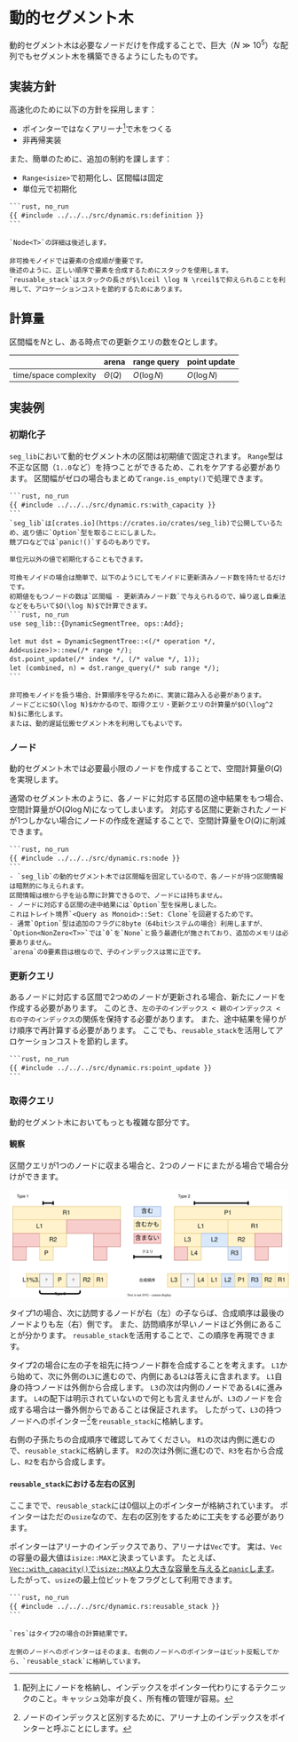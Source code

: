 # 動的セグメント木

動的セグメント木は必要なノードだけを作成することで、巨大（$N \gg 10^5$）な配列でもセグメント木を構築できるようにしたものです。

## 実装方針

高速化のために以下の方針を採用します：

- ポインターではなくアリーナ[^arena]で木をつくる
- 非再帰実装

また、簡単のために、追加の制約を課します：

- `Range<isize>`で初期化し、区間幅は固定
- 単位元で初期化

~~~admonish example title="実装例（動的セグメント木）"
```rust, no_run
{{ #include ../../../src/dynamic.rs:definition }}
```

`Node<T>`の詳細は後述します。

非可換モノイドでは要素の合成順が重要です。
後述のように、正しい順序で要素を合成するためにスタックを使用します。
`reusable_stack`はスタックの長さが$\lceil \log N \rceil$で抑えられることを利用して、アロケーションコストを節約するためにあります。
~~~

## 計算量

区間幅を$N$とし、ある時点での更新クエリの数を$Q$とします。

|                       | arena        | range query | point update |
| --------------------- | ------------ | ----------- | ------------ |
| time/space complexity | $\Theta (Q)$ | $O(\log N)$ | $O(\log N)$  |

## 実装例

### 初期化子

`seg_lib`において動的セグメント木の区間は初期値で固定されます。
`Range`型は不正な区間（`1..0`など）を持つことができるため、これをケアする必要があります。
区間幅がゼロの場合もまとめて`range.is_empty()`で処理できます。

~~~admonish example title="実装例（初期化子）"
```rust, no_run
{{ #include ../../../src/dynamic.rs:with_capacity }}
```
`seg_lib`は[crates.io](https://crates.io/crates/seg_lib)で公開しているため、返り値に`Option`型を取ることにしました。
競プロなどでは`panic!()`するのもありです。
~~~

~~~admonish tip
単位元以外の値で初期化することもできます。

可換モノイドの場合は簡単で、以下のようにしてモノイドに更新済みノード数を持たせるだけです。
初期値をもつノードの数は`区間幅 - 更新済みノード数`で与えられるので、繰り返し自乗法などをもちいて$O(\log N)$で計算できます。
```rust, no_run
use seg_lib::{DynamicSegmentTree, ops::Add};

let mut dst = DynamicSegmentTree::<(/* operation */, Add<usize>)>::new(/* range */);
dst.point_update(/* index */, (/* value */, 1));
let (combined, n) = dst.range_query(/* sub range */);
```

非可換モノイドを扱う場合、計算順序を守るために、実装に踏み入る必要があります。
ノードごとに$O(\log N)$かかるので、取得クエリ・更新クエリの計算量が$O(\log^2 N)$に悪化します。
または、動的遅延伝搬セグメント木を利用してもよいです。
~~~

### ノード

動的セグメント木では必要最小限のノードを作成することで、空間計算量$\Theta(Q)$を実現します。

通常のセグメント木のように、各ノードに対応する区間の途中結果をもつ場合、空間計算量が$O(Q \log N)$になってしまいます。
対応する区間に更新されたノードが1つしかない場合にノードの作成を遅延することで、空間計算量を$O(Q)$に削減できます。

~~~admonish example title="実装例（初期化子）"
```rust, no_run
{{ #include ../../../src/dynamic.rs:node }}
```
- `seg_lib`の動的セグメント木では区間幅を固定しているので、各ノードが持つ区間情報は暗黙的に与えられます。
区間情報は根から子を辿る際に計算できるので、ノードには持ちません。
- ノードに対応する区間の途中結果には`Option`型を採用しました。
これはトレイト境界`<Query as Monoid>::Set: Clone`を回避するためです。
- 通常`Option`型は追加のフラグに8byte（64bitシステムの場合）利用しますが、`Option<NonZero<T>>`では`0`を`None`と扱う最適化が施されており、追加のメモリは必要ありません。
`arena`の0要素目は根なので、子のインデックスは常に正です。
~~~

### 更新クエリ

あるノードに対応する区間で2つめのノードが更新される場合、新たにノードを作成する必要があります。
このとき、`左の子のインデックス < 親のインデックス < 右の子のインデックス`の関係を保持する必要があります。
また、途中結果を帰りがけ順序で再計算する必要があります。
ここでも、`reusable_stack`を活用してアロケーションコストを節約します。

~~~admonish example title="実装例（一点更新）"
```rust, no_run
{{ #include ../../../src/dynamic.rs:point_update }}
```
~~~

### 取得クエリ

動的セグメント木においてもっとも複雑な部分です。

#### 観察

区間クエリが1つのノードに収まる場合と、2つのノードにまたがる場合で場合分けができます。

![range query](dynamic_rq.drawio.svg)

タイプ1の場合、次に訪問するノードが右（左）の子ならば、合成順序は最後のノードよりも左（右）側です。
また、訪問順序が早いノードほど外側にあることが分かります。
`reusable_stack`を活用することで、この順序を再現できます。

タイプ2の場合に左の子を祖先に持つノード群を合成することを考えます。
`L1`から始めて、次に外側の`L3`に進むので、内側にある`L2`は答えに含まれます。
`L1`自身の持つノードは外側から合成します。
`L3`の次は内側のノードである`L4`に進みます。
`L4`の配下は明示されていないので何とも言えませんが、`L3`のノードを合成する場合は一番外側からであることは保証されます。
したがって、`L3`の持つノードへのポインター[^arena_pointer]を`reusable_stack`に格納します。

右側の子孫たちの合成順序で確認してみてください。
`R1`の次は内側に進むので、`reusable_stack`に格納します。
`R2`の次は外側に進むので、`R3`を右から合成し、`R2`を右から合成します。

#### `reusable_stack`における左右の区別

ここまでで、`reusable_stack`には0個以上のポインターが格納されています。
ポインターはただの`usize`なので、左右の区別をするために工夫をする必要があります。

ポインターはアリーナのインデックスであり、アリーナは`Vec`です。
実は、`Vec`の容量の最大値は`isize::MAX`と決まっています。
たとえば、[`Vec::with_capacity()`で`isize::MAX`より大きな容量を与えると`panic`します](https://doc.rust-lang.org/std/vec/struct.Vec.html#method.with_capacity)。
したがって、`usize`の最上位ビットをフラグとして利用できます。

~~~admonish example title="実装例（左右の区別）"
```rust, no_run
{{ #include ../../../src/dynamic.rs:reusable_stack }}
```

`res`はタイプ2の場合の計算結果です。

左側のノードへのポインターはそのまま、右側のノードへのポインターはビット反転してから、`reusable_stack`に格納しています。
~~~

[^arena]: 配列上にノードを格納し、インデックスをポインター代わりにするテクニックのこと。キャッシュ効率が良く、所有権の管理が容易。
[^arena_pointer]: ノードのインデックスと区別するために、アリーナ上のインデックスをポインターと呼ぶことにします。
